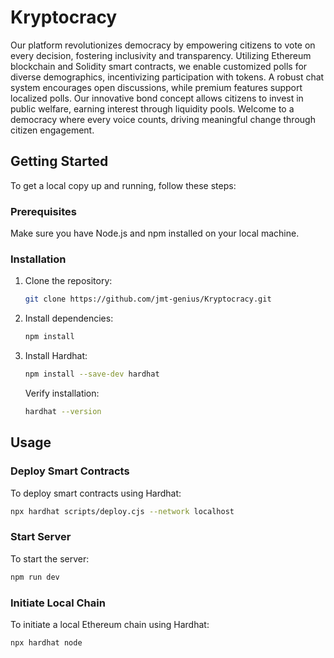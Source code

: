 # Kryptocracy

Our platform revolutionizes democracy by empowering citizens to vote on every decision, fostering inclusivity and transparency. Utilizing Ethereum blockchain and Solidity smart contracts, we enable customized polls for diverse demographics, incentivizing participation with tokens. A robust chat system encourages open discussions, while premium features support localized polls. Our innovative bond concept allows citizens to invest in public welfare, earning interest through liquidity pools. Welcome to a democracy where every voice counts, driving meaningful change through citizen engagement.

## Getting Started

To get a local copy up and running, follow these steps:

### Prerequisites

Make sure you have Node.js and npm installed on your local machine.

### Installation

1. Clone the repository:
   ```sh
   git clone https://github.com/jmt-genius/Kryptocracy.git
   ```
2. Install dependencies:
   ```sh
   npm install
   ```
3. Install Hardhat:
   ```sh
   npm install --save-dev hardhat
   ```
   Verify installation:
   ```sh
   hardhat --version
   ```

## Usage

### Deploy Smart Contracts

To deploy smart contracts using Hardhat:

```sh
npx hardhat scripts/deploy.cjs --network localhost
```

### Start Server

To start the server:

```sh
npm run dev
```
### Initiate Local Chain

To initiate a local Ethereum chain using Hardhat:

```sh
npx hardhat node
```


